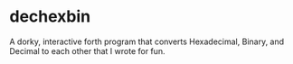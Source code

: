 # dechexbin
A dorky, interactive forth program that converts Hexadecimal, Binary, and Decimal to each other that I wrote for fun.
